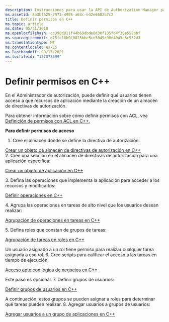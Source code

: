 ```yaml
---
description: Instrucciones para usar la API de Authorization Manager para definir permisos en C++ mediante la creación de un almacén de directivas de autorización.
ms.assetid: 8a3bf625-7973-4905-a63c-e42e6682b7c2
title: Definir permisos en C++
ms.topic: article
ms.date: 05/31/2018
ms.openlocfilehash: cc398d811f44b69dbde8d30f135fd4f30a552bbf
ms.sourcegitcommit: d75fc10b9f0825bbe5ce5045c90d4045e3c53243
ms.translationtype: MT
ms.contentlocale: es-ES
ms.lasthandoff: 09/13/2021
ms.locfileid: "127073699"
---
```

# <a name="defining-permissions-in-c"></a>Definir permisos en C++

En el Administrador de autorización, puede definir qué usuarios tienen acceso a qué recursos de aplicación mediante la creación de un almacén de directivas de autorización.

Para obtener información sobre cómo definir permisos con ACL, vea [Definición de permisos con ACL en C++.](defining-permissions-with-acls-in-c--.md)

**Para definir permisos de acceso**

1.  Cree el almacén donde se define la directiva de autorización:<dl>

[Crear un objeto de almacén de directivas de autorización en C++](creating-an-authorization-policy-store-object-in-c--.md)  
    </dl>
2.  Cree una sección en el almacén de directivas de autorización para una aplicación específica:<dl>

[Crear un objeto de aplicación en C++](creating-an-application-object-in-c--.md)  
    </dl>
3.  Defina las operaciones que implementa la aplicación para acceder a los recursos y modificarlos:<dl>

[Definir operaciones en C++](defining-operations-in-c--.md)  
    </dl>
4.  Agrupa las operaciones en tareas de alto nivel que los usuarios desean realizar:<dl>

[Agrupación de operaciones en tareas en C++](grouping-operations-into-tasks-in-c--.md)  
    </dl>
5.  Defina roles que constan de grupos de tareas:<dl>

[Agrupación de tareas en roles en C++](grouping-tasks-into-roles-in-c--.md)  
    </dl>Un usuario asignado a un rol tiene permiso para realizar cualquier tarea asignada a ese rol.
6.  Cree scripts para calificar el acceso a las tareas en tiempo de ejecución:<dl>

[Acceso apto con lógica de negocios en C++](qualifying-access-with-business-logic-in-c--.md)  
    </dl>Este paso es opcional.
7.  Definir grupos de usuarios:<dl>

[Definir grupos de usuarios en C++](defining-groups-of-users-in-c--.md)  
    </dl>A continuación, estos grupos se pueden asignar a roles para determinar qué tareas pueden realizar.
8.  Agregar usuarios a grupos de usuarios:<dl>

[Agregar usuarios a un grupo de aplicaciones en C++](adding-users-to-an-application-group-in-c--.md)  
    </dl>

 

 



